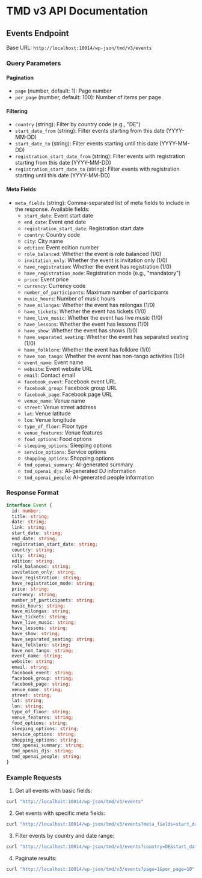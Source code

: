 # TMD v3 API Documentation

## Events Endpoint

Base URL: `http://localhost:10014/wp-json/tmd/v3/events`

### Query Parameters

#### Pagination

- `page` (number, default: 1): Page number
- `per_page` (number, default: 100): Number of items per page

#### Filtering

- `country` (string): Filter by country code (e.g., "DE")
- `start_date_from` (string): Filter events starting from this date (YYYY-MM-DD)
- `start_date_to` (string): Filter events starting until this date (YYYY-MM-DD)
- `registration_start_date_from` (string): Filter events with registration starting from this date (YYYY-MM-DD)
- `registration_start_date_to` (string): Filter events with registration starting until this date (YYYY-MM-DD)

#### Meta Fields

- `meta_fields` (string): Comma-separated list of meta fields to include in the response. Available fields:
  - `start_date`: Event start date
  - `end_date`: Event end date
  - `registration_start_date`: Registration start date
  - `country`: Country code
  - `city`: City name
  - `edition`: Event edition number
  - `role_balanced`: Whether the event is role balanced (1/0)
  - `invitation_only`: Whether the event is invitation only (1/0)
  - `have_registration`: Whether the event has registration (1/0)
  - `have_registration_mode`: Registration mode (e.g., "mandatory")
  - `price`: Event price
  - `currency`: Currency code
  - `number_of_participants`: Maximum number of participants
  - `music_hours`: Number of music hours
  - `have_milongas`: Whether the event has milongas (1/0)
  - `have_tickets`: Whether the event has tickets (1/0)
  - `have_live_music`: Whether the event has live music (1/0)
  - `have_lessons`: Whether the event has lessons (1/0)
  - `have_show`: Whether the event has shows (1/0)
  - `have_separated_seating`: Whether the event has separated seating (1/0)
  - `have_folklore`: Whether the event has folklore (1/0)
  - `have_non_tango`: Whether the event has non-tango activities (1/0)
  - `event_name`: Event name
  - `website`: Event website URL
  - `email`: Contact email
  - `facebook_event`: Facebook event URL
  - `facebook_group`: Facebook group URL
  - `facebook_page`: Facebook page URL
  - `venue_name`: Venue name
  - `street`: Venue street address
  - `lat`: Venue latitude
  - `lon`: Venue longitude
  - `type_of_floor`: Floor type
  - `venue_features`: Venue features
  - `food_options`: Food options
  - `sleeping_options`: Sleeping options
  - `service_options`: Service options
  - `shopping_options`: Shopping options
  - `tmd_openai_summary`: AI-generated summary
  - `tmd_openai_djs`: AI-generated DJ information
  - `tmd_openai_people`: AI-generated people information

### Response Format

```typescript
interface Event {
  id: number;
  title: string;
  date: string;
  link: string;
  start_date: string;
  end_date: string;
  registration_start_date: string;
  country: string;
  city: string;
  edition: string;
  role_balanced: string;
  invitation_only: string;
  have_registration: string;
  have_registration_mode: string;
  price: string;
  currency: string;
  number_of_participants: string;
  music_hours: string;
  have_milongas: string;
  have_tickets: string;
  have_live_music: string;
  have_lessons: string;
  have_show: string;
  have_separated_seating: string;
  have_folklore: string;
  have_non_tango: string;
  event_name: string;
  website: string;
  email: string;
  facebook_event: string;
  facebook_group: string;
  facebook_page: string;
  venue_name: string;
  street: string;
  lat: string;
  lon: string;
  type_of_floor: string;
  venue_features: string;
  food_options: string;
  sleeping_options: string;
  service_options: string;
  shopping_options: string;
  tmd_openai_summary: string;
  tmd_openai_djs: string;
  tmd_openai_people: string;
}
```

### Example Requests

1. Get all events with basic fields:

```bash
curl "http://localhost:10014/wp-json/tmd/v3/events"
```

2. Get events with specific meta fields:

```bash
curl "http://localhost:10014/wp-json/tmd/v3/events?meta_fields=start_date,end_date,country,city"
```

3. Filter events by country and date range:

```bash
curl "http://localhost:10014/wp-json/tmd/v3/events?country=DE&start_date_from=2024-01-01&start_date_to=2024-12-31"
```

4. Paginate results:

```bash
curl "http://localhost:10014/wp-json/tmd/v3/events?page=1&per_page=10"
```
